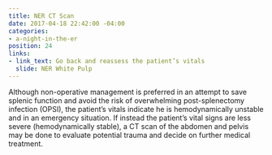 ```yaml
---
title: NER CT Scan
date: 2017-04-18 22:42:00 -04:00
categories:
- a-night-in-the-er
position: 24
links:
- link_text: Go back and reassess the patient’s vitals
  slide: NER White Pulp
---
```


Although non-operative management is preferred in an attempt to save splenic function and avoid the risk of overwhelming post-splenectomy infection (OPSI), the patient’s vitals indicate he is hemodynamically unstable and in an emergency situation. If instead the patient’s vital signs are less severe (hemodynamically stable), a CT scan of the abdomen and pelvis may be done to evaluate potential trauma and decide on further medical treatment.